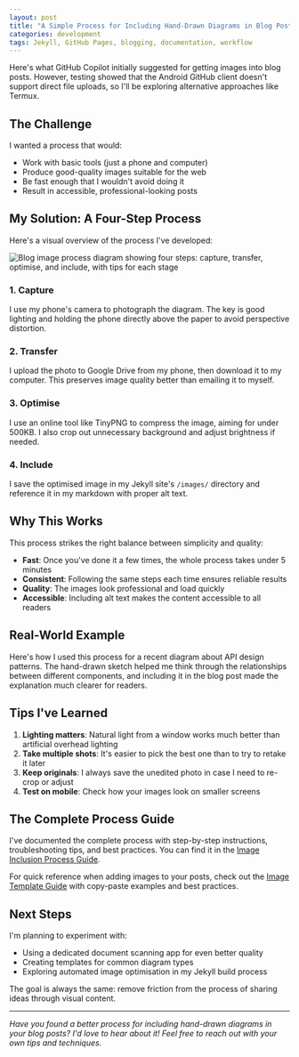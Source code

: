 ```yaml
---
layout: post
title: "A Simple Process for Including Hand-Drawn Diagrams in Blog Posts"
categories: development
tags: Jekyll, GitHub Pages, blogging, documentation, workflow
---
```


Here's what GitHub Copilot initially suggested for getting images into blog posts. However, testing showed that the Android GitHub client doesn't support direct file uploads, so I'll be exploring alternative approaches like Termux.

## The Challenge

I wanted a process that would:
- Work with basic tools (just a phone and computer)
- Produce good-quality images suitable for the web
- Be fast enough that I wouldn't avoid doing it
- Result in accessible, professional-looking posts

## My Solution: A Four-Step Process

Here's a visual overview of the process I've developed:

![Blog image process diagram showing four steps: capture, transfer, optimise, and include, with tips for each stage](/images/2025-07-26-blog-image-process-example.svg)

### 1. Capture

I use my phone's camera to photograph the diagram. The key is good lighting and holding the phone directly above the paper to avoid perspective distortion.

### 2. Transfer

I upload the photo to Google Drive from my phone, then download it to my computer. This preserves image quality better than emailing it to myself.

### 3. Optimise

I use an online tool like TinyPNG to compress the image, aiming for under 500KB. I also crop out unnecessary background and adjust brightness if needed.

### 4. Include

I save the optimised image in my Jekyll site's `/images/` directory and reference it in my markdown with proper alt text.

## Why This Works

This process strikes the right balance between simplicity and quality:

- **Fast**: Once you've done it a few times, the whole process takes under 5 minutes
- **Consistent**: Following the same steps each time ensures reliable results
- **Quality**: The images look professional and load quickly
- **Accessible**: Including alt text makes the content accessible to all readers

## Real-World Example

Here's how I used this process for a recent diagram about API design patterns. The hand-drawn sketch helped me think through the relationships between different components, and including it in the blog post made the explanation much clearer for readers.

## Tips I've Learned

1. **Lighting matters**: Natural light from a window works much better than artificial overhead lighting
2. **Take multiple shots**: It's easier to pick the best one than to try to retake it later
3. **Keep originals**: I always save the unedited photo in case I need to re-crop or adjust
4. **Test on mobile**: Check how your images look on smaller screens

## The Complete Process Guide

I've documented the complete process with step-by-step instructions, troubleshooting tips, and best practices. You can find it in the [Image Inclusion Process Guide](../docs/image-inclusion-process.md).

For quick reference when adding images to your posts, check out the [Image Template Guide](../docs/image-template.md) with copy-paste examples and best practices.

## Next Steps

I'm planning to experiment with:
- Using a dedicated document scanning app for even better quality
- Creating templates for common diagram types
- Exploring automated image optimisation in my Jekyll build process

The goal is always the same: remove friction from the process of sharing ideas through visual content.

---

*Have you found a better process for including hand-drawn diagrams in your blog posts? I'd love to hear about it! Feel free to reach out with your own tips and techniques.*
